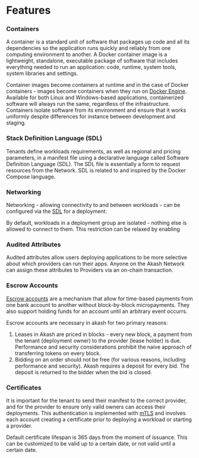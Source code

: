 # Features

### Containers

A  container is a standard unit of software that packages up code and all its dependencies so the application runs quickly and reliably from one computing environment to another. A Docker container image is a lightweight, standalone, executable package of software that includes everything needed to run an application: code, runtime, system tools, system libraries and settings.

Container images become containers at runtime and in the case of Docker containers - images become containers when they run on [Docker Engine](https://www.docker.com/products/container-runtime). Available for both Linux and Windows-based applications, containerized software will always run the same, regardless of the infrastructure. Containers isolate software from its environment and ensure that it works uniformly despite differences for instance between development and staging.

### Stack Definition Language \(SDL\) 

Tenants define workloads requirements, as well as regional and pricing parameters, in a manifest file using a declarative language called Software Definition Language \(SDL\). The SDL file is essentially a form to request resources from the Network. SDL is related to and inspired by the Docker Compose language. 

### Networking

Networking - allowing connectivity to and between workloads - can be configured via the [SDL](../reference/sdl.md) for a deployment.

By default, workloads in a deployment group are isolated - nothing else is allowed to connect to them. This restriction can be relaxed by enabling

### Audited Attributes

Audited attributes allow users deploying applications to be more selective about which providers can run their apps. Anyone on the Akash Network can assign these attributes to Providers via an on-chain transaction.

### Escrow Accounts

[Escrow accounts](escrow.md) are a mechanism that allow for time-based payments from one bank account to another without block-by-block micropayments. They also support holding funds for an account until an arbitrary event occurrs.

Escrow accounts are necessary in akash for two primary reasons:

1. Leases in Akash are priced in blocks - every new block, a payment from the tenant \(deployment owner\) to the provider \(lease holder\) is due. Performance and security considerations prohibit the naive approach of transferring tokens on every block.
2. Bidding on an order should not be free \(for various reasons, including performance and security\). Akash requires a deposit for every bid. The deposit is returned to the bidder when the bid is closed.

### Certificates

It is important for the tenant to send their manifest to the correct provider, and for the provider to ensure only valid owners can access their deployments. This authentication is implemented with [mTLS](mtls.md) and involves each account creating a certificate prior to deploying a workload or starting a provider.

Default certificate lifespan is 365 days from the moment of issuance. This can be customized to be valid up to a certain date, or not valid until a certain date.

